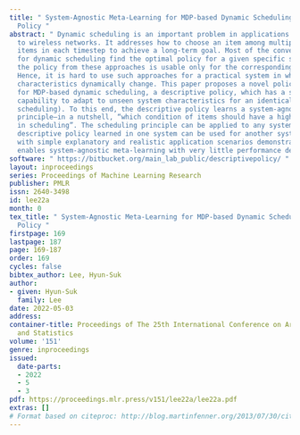 ```yaml
---
title: " System-Agnostic Meta-Learning for MDP-based Dynamic Scheduling via Descriptive
  Policy "
abstract: " Dynamic scheduling is an important problem in applications from queuing
  to wireless networks. It addresses how to choose an item among multiple scheduling
  items in each timestep to achieve a long-term goal. Most of the conventional approaches
  for dynamic scheduling find the optimal policy for a given specific system so that
  the policy from these approaches is usable only for the corresponding system characteristics.
  Hence, it is hard to use such approaches for a practical system in which system
  characteristics dynamically change. This paper proposes a novel policy structure
  for MDP-based dynamic scheduling, a descriptive policy, which has a system-agnostic
  capability to adapt to unseen system characteristics for an identical task (dynamic
  scheduling). To this end, the descriptive policy learns a system-agnostic scheduling
  principle–in a nutshell, “which condition of items should have a higher priority
  in scheduling”. The scheduling principle can be applied to any system so that the
  descriptive policy learned in one system can be used for another system. Experiments
  with simple explanatory and realistic application scenarios demonstrate that it
  enables system-agnostic meta-learning with very little performance degradation. "
software: " https://bitbucket.org/main_lab_public/descriptivepolicy/ "
layout: inproceedings
series: Proceedings of Machine Learning Research
publisher: PMLR
issn: 2640-3498
id: lee22a
month: 0
tex_title: " System-Agnostic Meta-Learning for MDP-based Dynamic Scheduling via Descriptive
  Policy "
firstpage: 169
lastpage: 187
page: 169-187
order: 169
cycles: false
bibtex_author: Lee, Hyun-Suk
author:
- given: Hyun-Suk
  family: Lee
date: 2022-05-03
address:
container-title: Proceedings of The 25th International Conference on Artificial Intelligence
  and Statistics
volume: '151'
genre: inproceedings
issued:
  date-parts:
  - 2022
  - 5
  - 3
pdf: https://proceedings.mlr.press/v151/lee22a/lee22a.pdf
extras: []
# Format based on citeproc: http://blog.martinfenner.org/2013/07/30/citeproc-yaml-for-bibliographies/
---
```

